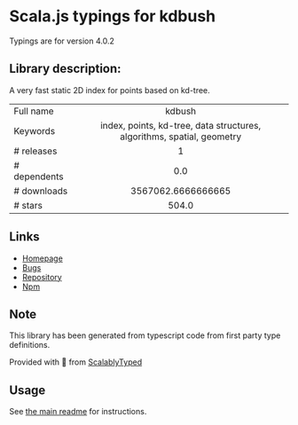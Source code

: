 
# Scala.js typings for kdbush

Typings are for version 4.0.2

## Library description:
A very fast static 2D index for points based on kd-tree.

|                    |                 |
| ------------------ | :-------------: |
| Full name          | kdbush |
| Keywords           | index, points, kd-tree, data structures, algorithms, spatial, geometry |
| # releases         | 1 |
| # dependents       | 0.0 |
| # downloads        | 3567062.6666666665 |
| # stars            | 504.0 |

## Links
- [Homepage](https://github.com/mourner/kdbush#readme)
- [Bugs](https://github.com/mourner/kdbush/issues)
- [Repository](https://github.com/mourner/kdbush)
- [Npm](https://www.npmjs.com/package/kdbush)
    


## Note
This library has been generated from typescript code from first party type definitions.

Provided with :purple_heart: from [ScalablyTyped](https://github.com/oyvindberg/ScalablyTyped)

## Usage
See [the main readme](../../readme.md) for instructions.


